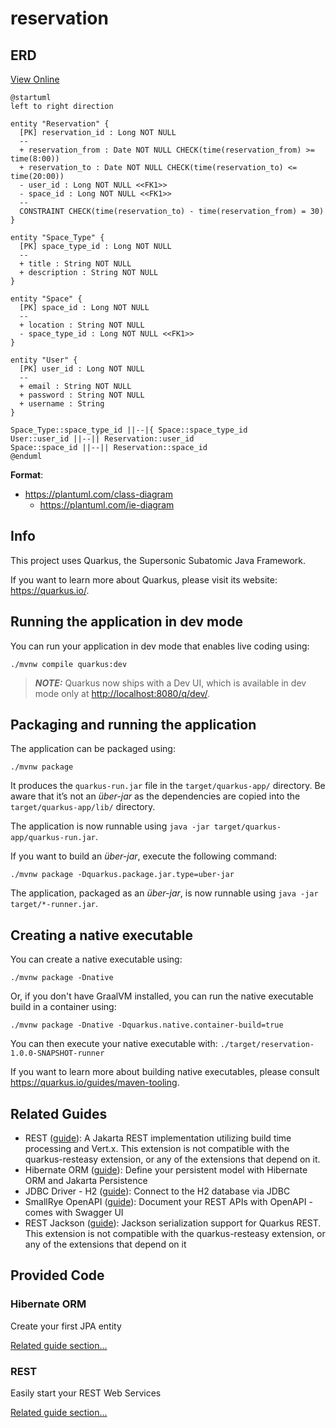 # reservation

## ERD

[View Online](https://www.plantuml.com/plantuml/umla/ZPD1Qy9048Nl-oi6JmO9fEsb11MBRMbHOj5uAgKioMWNacpOZ2rY-j-x6snMOnDwdVVbpPiNTb8GLxHB4vRWXe0aAB7z88Y5meY4p1Z3Z0JjeRV40jKdDyCU71Z0wyli3PITleiOV9ZBR0l18eHWFPzhodKPmE2CsoYPQlAU4zOaJ9yUfhC-YHJxJTQ1yGWgvTRtFCUvC2JvNpkI3WoFPjVUhviBEutyaH-6myVPrNXSCKNE8-o6gcEdYs0LBk-UWx0hXGijjuxWndFOjor-LUqDzpdQtezXI0yxQzSE2MfvHKgS0mE8iOYKoCtgIw8PeBcxUsqY8zxqjKndU5ldIO9rWSe6QFjRTZ-cN2GjP-UyABwaYbjauvtnr9PcSjXVuFlduSlITSi36A2fCPFQzurXJPPmyengZPr-tiBM8fjW5kiN-mC0)

```plantuml
@startuml
left to right direction

entity "Reservation" {
  [PK] reservation_id : Long NOT NULL
  --
  + reservation_from : Date NOT NULL CHECK(time(reservation_from) >= time(8:00))
  + reservation_to : Date NOT NULL CHECK(time(reservation_to) <= time(20:00))
  - user_id : Long NOT NULL <<FK1>>
  - space_id : Long NOT NULL <<FK1>>
  --
  CONSTRAINT CHECK(time(reservation_to) - time(reservation_from) = 30)
}

entity "Space_Type" {
  [PK] space_type_id : Long NOT NULL
  --
  + title : String NOT NULL
  + description : String NOT NULL
}

entity "Space" {
  [PK] space_id : Long NOT NULL
  --
  + location : String NOT NULL
  - space_type_id : Long NOT NULL <<FK1>>
}

entity "User" {
  [PK] user_id : Long NOT NULL
  --
  + email : String NOT NULL
  + password : String NOT NULL
  + username : String
}

Space_Type::space_type_id ||--|{ Space::space_type_id
User::user_id ||--|| Reservation::user_id
Space::space_id ||--|| Reservation::space_id
@enduml
```

**Format**:
* https://plantuml.com/class-diagram
    * https://plantuml.com/ie-diagram

## Info

This project uses Quarkus, the Supersonic Subatomic Java Framework.

If you want to learn more about Quarkus, please visit its website: <https://quarkus.io/>.

## Running the application in dev mode

You can run your application in dev mode that enables live coding using:

```shell script
./mvnw compile quarkus:dev
```

> **_NOTE:_**  Quarkus now ships with a Dev UI, which is available in dev mode only at <http://localhost:8080/q/dev/>.

## Packaging and running the application

The application can be packaged using:

```shell script
./mvnw package
```

It produces the `quarkus-run.jar` file in the `target/quarkus-app/` directory.
Be aware that it’s not an _über-jar_ as the dependencies are copied into the `target/quarkus-app/lib/` directory.

The application is now runnable using `java -jar target/quarkus-app/quarkus-run.jar`.

If you want to build an _über-jar_, execute the following command:

```shell script
./mvnw package -Dquarkus.package.jar.type=uber-jar
```

The application, packaged as an _über-jar_, is now runnable using `java -jar target/*-runner.jar`.

## Creating a native executable

You can create a native executable using:

```shell script
./mvnw package -Dnative
```

Or, if you don't have GraalVM installed, you can run the native executable build in a container using:

```shell script
./mvnw package -Dnative -Dquarkus.native.container-build=true
```

You can then execute your native executable with: `./target/reservation-1.0.0-SNAPSHOT-runner`

If you want to learn more about building native executables, please consult <https://quarkus.io/guides/maven-tooling>.

## Related Guides

- REST ([guide](https://quarkus.io/guides/rest)): A Jakarta REST implementation utilizing build time processing and Vert.x. This extension is not compatible with the quarkus-resteasy extension, or any of the extensions that depend on it.
- Hibernate ORM ([guide](https://quarkus.io/guides/hibernate-orm)): Define your persistent model with Hibernate ORM and Jakarta Persistence
- JDBC Driver - H2 ([guide](https://quarkus.io/guides/datasource)): Connect to the H2 database via JDBC
- SmallRye OpenAPI ([guide](https://quarkus.io/guides/openapi-swaggerui)): Document your REST APIs with OpenAPI - comes with Swagger UI
- REST Jackson ([guide](https://quarkus.io/guides/rest#json-serialisation)): Jackson serialization support for Quarkus REST. This extension is not compatible with the quarkus-resteasy extension, or any of the extensions that depend on it

## Provided Code

### Hibernate ORM

Create your first JPA entity

[Related guide section...](https://quarkus.io/guides/hibernate-orm)



### REST

Easily start your REST Web Services

[Related guide section...](https://quarkus.io/guides/getting-started-reactive#reactive-jax-rs-resources)
